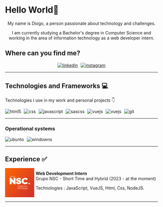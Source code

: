 # Hello World👋

<div style="text-align:center;">

My name is Diogo, a person passionate about technology and challenges.

I am currently studying a Bachelor's degree in Computer Science and working in the area of ​​information technology as a web developer intern.

</div>

## Where can you find me?

<div style="display: flex; justify-content:center; column-gap:1vw; row-gap:1vw;">
   <a href="https://www.linkedin.com/in/diogohsp/">
      <img align="center" alt="linkedin" src="https://img.shields.io/badge/LinkedIn-0077B5?style=for-the-badge&logo=linkedin&logoColor=white">
      
   </a>
   <a href="https://www.instagram.com/diogo.hsp/">
      <img align="center" alt="instagram" src="https://img.shields.io/badge/Instagram-E4405F?style=for-the-badge&logo=instagram&logoColor=white">
   </a>
</div>
<hr>

## Technologies and Frameworks 💻

Technologies I use in my work and personal projects 👇

<div style="display: flex; column-gap:1vw; row-gap:1vw;">
  <img align="center" alt="html5" src="https://img.shields.io/badge/HTML5-E34F26?style=for-the-badge&logo=html5&logoColor=white">
   <img align="center" alt="css" src="https://img.shields.io/badge/CSS3-1572B6?style=for-the-badge&logo=css3&logoColor=white">
   <img align="center" alt="javascript" src="https://img.shields.io/badge/JavaScript-F7DF1E?style=for-the-badge&logo=javascript&logoColor=black">
   <img align="center" alt="sascss" src="https://img.shields.io/badge/Sass-CC6699?style=for-the-badge&logo=sass&logoColor=whit">
   <img align="center" alt="vuejs" src="https://img.shields.io/badge/Vue.js-35495E?style=for-the-badge&logo=vue.js&logoColor=4FC08D">
   <img align="center" alt="vuejs" src="https://img.shields.io/badge/Node.js-43853D?style=for-the-badge&logo=node.js&logoColor=white">
   <img align="center" alt="git" src="https://img.shields.io/badge/GIT-E44C30?style=for-the-badge&logo=git&logoColor=white">

</div>

<hr>

### Operational systems

<div style="display: flex; column-gap:1vw; row-gap:1vw;">
   <img align="center" alt="ubunto" src="https://img.shields.io/badge/Ubuntu-E95420?style=for-the-badge&logo=ubuntu&logoColor=white">
   <img align="center" alt="windowns" src="https://img.shields.io/badge/Windows-0078D6?style=for-the-badge&logo=windows&logoColor=white">
</div>
<hr>

## Experience ✅

<div style="display: flex; flex-direction:row; align-items:center; column-gap:5px;">

   <img align="center" alt="nsc-logo" src="./assets/logo-grupo-nsc.png" style="width: 6rem">
   
   <div style="display: flex; flex-direction:column;">
   <strong>Web Development Intern</strong>
   Grupo NSC - Short Time and Hybrid (2023 - at the moment)
   
   Technologies : JavaScript, VueJS, Html, Css, NodeJS.

   </div>
   
</div>

<hr>
